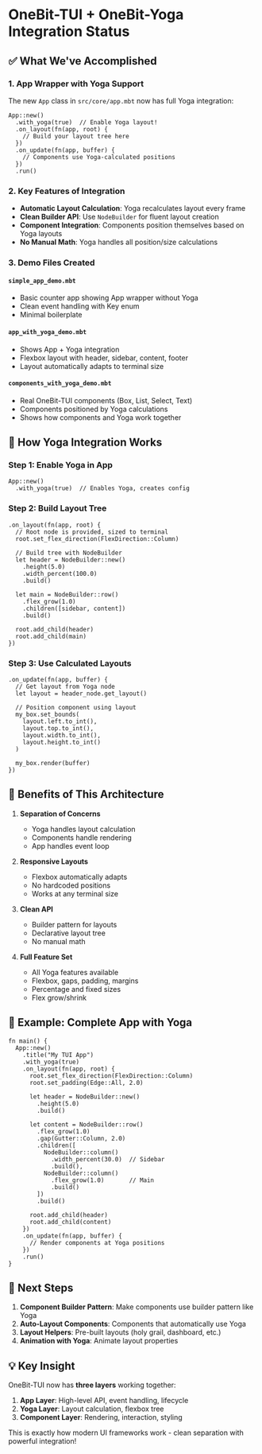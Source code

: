 # OneBit-TUI + OneBit-Yoga Integration Status

## ✅ What We've Accomplished

### 1. App Wrapper with Yoga Support

The new `App` class in `src/core/app.mbt` now has full Yoga integration:

```moonbit
App::new()
  .with_yoga(true)  // Enable Yoga layout!
  .on_layout(fn(app, root) {
    // Build your layout tree here
  })
  .on_update(fn(app, buffer) {
    // Components use Yoga-calculated positions
  })
  .run()
```

### 2. Key Features of Integration

- **Automatic Layout Calculation**: Yoga recalculates layout every frame
- **Clean Builder API**: Use `NodeBuilder` for fluent layout creation
- **Component Integration**: Components position themselves based on Yoga layouts
- **No Manual Math**: Yoga handles all position/size calculations

### 3. Demo Files Created

#### `simple_app_demo.mbt`

- Basic counter app showing App wrapper without Yoga
- Clean event handling with Key enum
- Minimal boilerplate

#### `app_with_yoga_demo.mbt`

- Shows App + Yoga integration
- Flexbox layout with header, sidebar, content, footer
- Layout automatically adapts to terminal size

#### `components_with_yoga_demo.mbt`

- Real OneBit-TUI components (Box, List, Select, Text)
- Components positioned by Yoga calculations
- Shows how components and Yoga work together

## 🎯 How Yoga Integration Works

### Step 1: Enable Yoga in App

```moonbit
App::new()
  .with_yoga(true)  // Enables Yoga, creates config
```

### Step 2: Build Layout Tree

```moonbit
.on_layout(fn(app, root) {
  // Root node is provided, sized to terminal
  root.set_flex_direction(FlexDirection::Column)

  // Build tree with NodeBuilder
  let header = NodeBuilder::new()
    .height(5.0)
    .width_percent(100.0)
    .build()

  let main = NodeBuilder::row()
    .flex_grow(1.0)
    .children([sidebar, content])
    .build()

  root.add_child(header)
  root.add_child(main)
})
```

### Step 3: Use Calculated Layouts

```moonbit
.on_update(fn(app, buffer) {
  // Get layout from Yoga node
  let layout = header_node.get_layout()

  // Position component using layout
  my_box.set_bounds(
    layout.left.to_int(),
    layout.top.to_int(),
    layout.width.to_int(),
    layout.height.to_int()
  )

  my_box.render(buffer)
})
```

## 🚀 Benefits of This Architecture

1. **Separation of Concerns**
   - Yoga handles layout calculation
   - Components handle rendering
   - App handles event loop

2. **Responsive Layouts**
   - Flexbox automatically adapts
   - No hardcoded positions
   - Works at any terminal size

3. **Clean API**
   - Builder pattern for layouts
   - Declarative layout tree
   - No manual math

4. **Full Feature Set**
   - All Yoga features available
   - Flexbox, gaps, padding, margins
   - Percentage and fixed sizes
   - Flex grow/shrink

## 📝 Example: Complete App with Yoga

```moonbit
fn main() {
  App::new()
    .title("My TUI App")
    .with_yoga(true)
    .on_layout(fn(app, root) {
      root.set_flex_direction(FlexDirection::Column)
      root.set_padding(Edge::All, 2.0)

      let header = NodeBuilder::new()
        .height(5.0)
        .build()

      let content = NodeBuilder::row()
        .flex_grow(1.0)
        .gap(Gutter::Column, 2.0)
        .children([
          NodeBuilder::column()
            .width_percent(30.0)  // Sidebar
            .build(),
          NodeBuilder::column()
            .flex_grow(1.0)       // Main
            .build()
        ])
        .build()

      root.add_child(header)
      root.add_child(content)
    })
    .on_update(fn(app, buffer) {
      // Render components at Yoga positions
    })
    .run()
}
```

## 🎯 Next Steps

1. **Component Builder Pattern**: Make components use builder pattern like Yoga
2. **Auto-Layout Components**: Components that automatically use Yoga
3. **Layout Helpers**: Pre-built layouts (holy grail, dashboard, etc.)
4. **Animation with Yoga**: Animate layout properties

## 💡 Key Insight

OneBit-TUI now has **three layers** working together:

1. **App Layer**: High-level API, event handling, lifecycle
2. **Yoga Layer**: Layout calculation, flexbox tree
3. **Component Layer**: Rendering, interaction, styling

This is exactly how modern UI frameworks work - clean separation with powerful integration!

